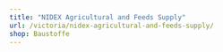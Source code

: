 ```yaml
---
title: "NIDEX Agricultural and Feeds Supply"
url: /victoria/nidex-agricultural-and-feeds-supply/
shop: Baustoffe
---
```

